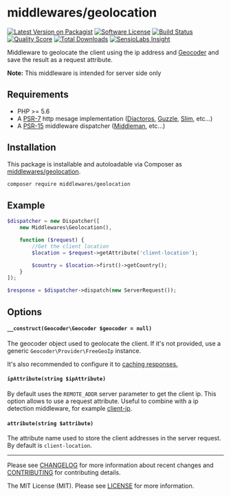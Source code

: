 # middlewares/geolocation

[![Latest Version on Packagist][ico-version]][link-packagist]
[![Software License][ico-license]](LICENSE.md)
[![Build Status][ico-travis]][link-travis]
[![Quality Score][ico-scrutinizer]][link-scrutinizer]
[![Total Downloads][ico-downloads]][link-downloads]
[![SensioLabs Insight][ico-sensiolabs]][link-sensiolabs]

Middleware to geolocate the client using the ip address and [Geocoder](https://github.com/geocoder-php/Geocoder) and save the result as a request attribute.

**Note:** This middleware is intended for server side only

## Requirements

* PHP >= 5.6
* A [PSR-7](https://packagist.org/providers/psr/http-message-implementation) http mesage implementation ([Diactoros](https://github.com/zendframework/zend-diactoros), [Guzzle](https://github.com/guzzle/psr7), [Slim](https://github.com/slimphp/Slim), etc...)
* A [PSR-15](https://github.com/http-interop/http-middleware) middleware dispatcher ([Middleman](https://github.com/mindplay-dk/middleman), etc...)

## Installation

This package is installable and autoloadable via Composer as [middlewares/geolocation](https://packagist.org/packages/middlewares/geolocation).

```sh
composer require middlewares/geolocation
```

## Example

```php
$dispatcher = new Dispatcher([
	new Middlewares\Geolocation(),

    function ($request) {
        //Get the client location
        $location = $request->getAttribute('client-location');

        $country = $location->first()->getCountry();
    }
]);

$response = $dispatcher->dispatch(new ServerRequest());
```

## Options

#### `__construct(Geocoder\Geocoder $geocoder = null)`

The geocoder object used to geolocate the client. If it's not provided, use a generic `Geocoder\Provider\FreeGeoIp` instance.

It's also recommended to configure it to [caching responses.](https://github.com/geocoder-php/Geocoder/blob/master/docs/cookbook/cache.md)

#### `ipAttribute(string $ipAttribute)`

By default uses the `REMOTE_ADDR` server parameter to get the client ip. This option allows to use a request attribute. Useful to combine with a ip detection middleware, for example [client-ip](https://github.com/middlewares/client-ip).

#### `attribute(string $attribute)`

The attribute name used to store the client addresses in the server request. By default is `client-location`.

---

Please see [CHANGELOG](CHANGELOG.md) for more information about recent changes and [CONTRIBUTING](CONTRIBUTING.md) for contributing details.

The MIT License (MIT). Please see [LICENSE](LICENSE) for more information.

[ico-version]: https://img.shields.io/packagist/v/middlewares/geolocation.svg?style=flat-square
[ico-license]: https://img.shields.io/badge/license-MIT-brightgreen.svg?style=flat-square
[ico-travis]: https://img.shields.io/travis/middlewares/geolocation/master.svg?style=flat-square
[ico-scrutinizer]: https://img.shields.io/scrutinizer/g/middlewares/geolocation.svg?style=flat-square
[ico-downloads]: https://img.shields.io/packagist/dt/middlewares/geolocation.svg?style=flat-square
[ico-sensiolabs]: https://img.shields.io/sensiolabs/i/b6c8bd3a-b3da-45ec-b2ac-9d27ae390b1b.svg?style=flat-square

[link-packagist]: https://packagist.org/packages/middlewares/geolocation
[link-travis]: https://travis-ci.org/middlewares/geolocation
[link-scrutinizer]: https://scrutinizer-ci.com/g/middlewares/geolocation
[link-downloads]: https://packagist.org/packages/middlewares/geolocation
[link-sensiolabs]: https://insight.sensiolabs.com/projects/b6c8bd3a-b3da-45ec-b2ac-9d27ae390b1b
